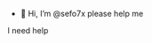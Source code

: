 - 👋 Hi, I’m @sefo7x
please help me

<!---
Traceback (most recent call last):
  File "/usr/lib/python3.8/runpy.py", line 194, in _run_module_as_main
    return _run_code(code, main_globals, None,
  File "/usr/lib/python3.8/runpy.py", line 87, in _run_code
    exec(code, run_globals)
  File "/home/seif7x/sefo/.buildozer/android/platform/python-for-android/pythonforandroid/toolchain.py", line 1276, in <module>
    main()
  File "/home/seif7x/sefo/.buildozer/android/platform/python-for-android/pythonforandroid/entrypoints.py", line 18, in main
    ToolchainCL()
  File "/home/seif7x/sefo/.buildozer/android/platform/python-for-android/pythonforandroid/toolchain.py", line 707, in __init__
    self.ctx.setup_dirs(self.storage_dir)
  File "/home/seif7x/sefo/.buildozer/android/platform/python-for-android/pythonforandroid/build.py", line 173, in setup_dirs
    raise ValueError('storage dir path cannot contain spaces, please '
ValueError: storage dir path cannot contain spaces, please specify a path with --storage-dir
# Command failed: /usr/bin/python3 -m pythonforandroid.toolchain create --dist_name=seif.7x/s --bootstrap=sdl2 --requirements=python3,kivy,kivymd,mysql.connector,smtplib,random,webbrowser --arch armeabi-v7a, arm64-v8a, x86, x86_64 x86,  x86_64x86_64 --copy-libs --color=always --storage-dir="/home/seif7x/sefo/.buildozer/android/platform/build-armeabi-v7a, arm64-v8a, x86, x86_64 x86,  x86_64x86_64" --ndk-api=21
# ENVIRONMENT:
#     SHELL = '/bin/bash'
#     SESSION_MANAGER = 'local/sefo7x:@/tmp/.ICE-unix/1089,unix/sefo7x:/tmp/.ICE-unix/1089'
#     QT_ACCESSIBILITY = '1'
#     COLORTERM = 'truecolor'
#     XDG_CONFIG_DIRS = '/etc/xdg/xdg-ubuntu:/etc/xdg'
#     XDG_MENU_PREFIX = 'gnome-'
#     GNOME_DESKTOP_SESSION_ID = 'this-is-deprecated'
#     LC_ADDRESS = 'ar_EG.UTF-8'
#     GNOME_SHELL_SESSION_MODE = 'ubuntu'
#     LC_NAME = 'ar_EG.UTF-8'
#     SSH_AUTH_SOCK = '/run/user/1000/keyring/ssh'
#     XMODIFIERS = '@im=ibus'
#     DESKTOP_SESSION = 'ubuntu'
#     LC_MONETARY = 'ar_EG.UTF-8'
#     SSH_AGENT_PID = '1022'
#     GTK_MODULES = 'gail:atk-bridge'
#     DBUS_STARTER_BUS_TYPE = 'session'
#     PWD = '/home/seif7x/sefo'
#     LOGNAME = 'seif7x'
#     XDG_SESSION_DESKTOP = 'ubuntu'
#     XDG_SESSION_TYPE = 'x11'
#     GPG_AGENT_INFO = '/run/user/1000/gnupg/S.gpg-agent:0:1'
#     XAUTHORITY = '/run/user/1000/gdm/Xauthority'
#     WINDOWPATH = '2'
#     HOME = '/home/seif7x'
#     USERNAME = 'seif7x'
#     IM_CONFIG_PHASE = '1'
#     LC_PAPER = 'ar_EG.UTF-8'
#     LANG = 'en_US.UTF-8'
#     LS_COLORS = 'rs=0:di=01;34:ln=01;36:mh=00:pi=40;33:so=01;35:do=01;35:bd=40;33;01:cd=40;33;01:or=40;31;01:mi=00:su=37;41:sg=30;43:ca=30;41:tw=30;42:ow=34;42:st=37;44:ex=01;32:*.tar=01;31:*.tgz=01;31:*.arc=01;31:*.arj=01;31:*.taz=01;31:*.lha=01;31:*.lz4=01;31:*.lzh=01;31:*.lzma=01;31:*.tlz=01;31:*.txz=01;31:*.tzo=01;31:*.t7z=01;31:*.zip=01;31:*.z=01;31:*.dz=01;31:*.gz=01;31:*.lrz=01;31:*.lz=01;31:*.lzo=01;31:*.xz=01;31:*.zst=01;31:*.tzst=01;31:*.bz2=01;31:*.bz=01;31:*.tbz=01;31:*.tbz2=01;31:*.tz=01;31:*.deb=01;31:*.rpm=01;31:*.jar=01;31:*.war=01;31:*.ear=01;31:*.sar=01;31:*.rar=01;31:*.alz=01;31:*.ace=01;31:*.zoo=01;31:*.cpio=01;31:*.7z=01;31:*.rz=01;31:*.cab=01;31:*.wim=01;31:*.swm=01;31:*.dwm=01;31:*.esd=01;31:*.jpg=01;35:*.jpeg=01;35:*.mjpg=01;35:*.mjpeg=01;35:*.gif=01;35:*.bmp=01;35:*.pbm=01;35:*.pgm=01;35:*.ppm=01;35:*.tga=01;35:*.xbm=01;35:*.xpm=01;35:*.tif=01;35:*.tiff=01;35:*.png=01;35:*.svg=01;35:*.svgz=01;35:*.mng=01;35:*.pcx=01;35:*.mov=01;35:*.mpg=01;35:*.mpeg=01;35:*.m2v=01;35:*.mkv=01;35:*.webm=01;35:*.ogm=01;35:*.mp4=01;35:*.m4v=01;35:*.mp4v=01;35:*.vob=01;35:*.qt=01;35:*.nuv=01;35:*.wmv=01;35:*.asf=01;35:*.rm=01;35:*.rmvb=01;35:*.flc=01;35:*.avi=01;35:*.fli=01;35:*.flv=01;35:*.gl=01;35:*.dl=01;35:*.xcf=01;35:*.xwd=01;35:*.yuv=01;35:*.cgm=01;35:*.emf=01;35:*.ogv=01;35:*.ogx=01;35:*.aac=00;36:*.au=00;36:*.flac=00;36:*.m4a=00;36:*.mid=00;36:*.midi=00;36:*.mka=00;36:*.mp3=00;36:*.mpc=00;36:*.ogg=00;36:*.ra=00;36:*.wav=00;36:*.oga=00;36:*.opus=00;36:*.spx=00;36:*.xspf=00;36:'
#     XDG_CURRENT_DESKTOP = 'ubuntu:GNOME'
#     VTE_VERSION = '6003'
#     GNOME_TERMINAL_SCREEN = '/org/gnome/Terminal/screen/be711145_9e39_4684_9b7a_3bd8ef375edd'
#     INVOCATION_ID = '544718b5e250482c87aef159b484c08f'
#     MANAGERPID = '753'
#     LESSCLOSE = '/usr/bin/lesspipe %s %s'
#     XDG_SESSION_CLASS = 'user'
#     TERM = 'xterm-256color'
#     LC_IDENTIFICATION = 'ar_EG.UTF-8'
#     LESSOPEN = '| /usr/bin/lesspipe %s'
#     USER = 'seif7x'
#     GNOME_TERMINAL_SERVICE = ':1.132'
#     DISPLAY = ':0'
#     SHLVL = '1'
#     LC_TELEPHONE = 'ar_EG.UTF-8'
#     QT_IM_MODULE = 'ibus'
#     LC_MEASUREMENT = 'ar_EG.UTF-8'
#     DBUS_STARTER_ADDRESS = 'unix:path=/run/user/1000/bus,guid=c1e47555b3c60786082ac159616e7aa5'
#     XDG_RUNTIME_DIR = '/run/user/1000'
#     LC_TIME = 'ar_EG.UTF-8'
#     JOURNAL_STREAM = '8:28282'
#     XDG_DATA_DIRS = '/usr/share/ubuntu:/usr/local/share/:/usr/share/:/var/lib/snapd/desktop'
#     PATH = '/home/seif7x/.buildozer/android/platform/apache-ant-1.9.4/bin:/home/seif7x/.local/bin/:/home/seif7x/.local/bin/:/usr/local/sbin:/usr/local/bin:/usr/sbin:/usr/bin:/sbin:/bin:/usr/games:/usr/local/games:/snap/bin:/home/seif7x/.local/bin/'
#     GDMSESSION = 'ubuntu'
#     DBUS_SESSION_BUS_ADDRESS = 'unix:path=/run/user/1000/bus,guid=c1e47555b3c60786082ac159616e7aa5'
#     LC_NUMERIC = 'ar_EG.UTF-8'
#     OLDPWD = '/home/seif7x'
#     _ = '/home/seif7x/.local/bin/buildozer'
#     PACKAGES_PATH = '/home/seif7x/.buildozer/android/packages'
#     ANDROIDSDK = '/home/seif7x/.buildozer/android/platform/android-sdk'
#     ANDROIDNDK = '/home/seif7x/.buildozer/android/platform/android-ndk-r19c'
#     ANDROIDAPI = '27'
#     ANDROIDMINAPI = '21'
# 
# Buildozer failed to execute the last command
# The error might be hidden in the log above this error
# Please read the full log, and search for it before
# raising an issue with buildozer itself.
# In case of a bug report, please add a full log with log_level = 2

--->





I need help

